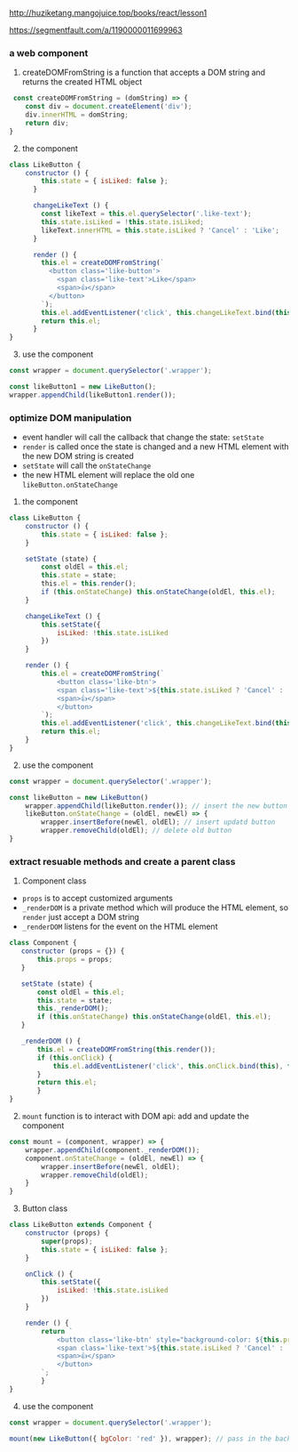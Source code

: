 http://huziketang.mangojuice.top/books/react/lesson1

https://segmentfault.com/a/1190000011699963

### a web component
1. createDOMFromString is a function that accepts a DOM string and returns the created HTML object
```javascript
 const createDOMFromString = (domString) => {
    const div = document.createElement('div');
    div.innerHTML = domString;
    return div;
}
```
2. the component
```javascript
class LikeButton {
    constructor () {
        this.state = { isLiked: false };
      }

      changeLikeText () {
        const likeText = this.el.querySelector('.like-text');
        this.state.isLiked = !this.state.isLiked;
        likeText.innerHTML = this.state.isLiked ? 'Cancel' : 'Like';
      }

      render () {
        this.el = createDOMFromString(`
          <button class='like-button'>
            <span class='like-text'>Like</span>
            <span>👍</span>
          </button>
        `);
        this.el.addEventListener('click', this.changeLikeText.bind(this), false);
        return this.el;
      }
}
```
3. use the component
```javascript
const wrapper = document.querySelector('.wrapper');

const likeButton1 = new LikeButton();
wrapper.appendChild(likeButton1.render());
```

### optimize DOM manipulation
* event handler will call the callback that change the state: `setState`
* `render` is called once the state is changed and a new HTML element with the new DOM string is created
* `setState` will call the `onStateChange`
* the new HTML element will replace the old one `likeButton.onStateChange`
1. the component
```javascript
class LikeButton {
    constructor () {
        this.state = { isLiked: false };
    }

    setState (state) {
        const oldEl = this.el;
        this.state = state;
        this.el = this.render(); 
        if (this.onStateChange) this.onStateChange(oldEl, this.el);
    }

    changeLikeText () {
        this.setState({
            isLiked: !this.state.isLiked
        })
    }

    render () {
        this.el = createDOMFromString(`
            <button class='like-btn'>
            <span class='like-text'>${this.state.isLiked ? 'Cancel' : 'Like'}</span>
            <span>👍</span>
            </button>
        `);
        this.el.addEventListener('click', this.changeLikeText.bind(this), false);
        return this.el;
    }
}
```
2. use the component

```javascript
const wrapper = document.querySelector('.wrapper');

const likeButton = new LikeButton()
    wrapper.appendChild(likeButton.render()); // insert the new button into DOM
    likeButton.onStateChange = (oldEl, newEl) => {
        wrapper.insertBefore(newEl, oldEl); // insert updatd button
        wrapper.removeChild(oldEl); // delete old button
}
```
 
  
 ### extract resuable methods and create a parent class
 1. Component class
 * `props` is to accept customized arguments
 * `_renderDOM` is a private method which will produce the HTML element, so `render` just accept a DOM string
 * `_renderDOM` listens for the event on the HTML element
 ```javascript
 class Component {
    constructor (props = {}) {
        this.props = props;
    }

    setState (state) {
        const oldEl = this.el;
        this.state = state;
        this._renderDOM();
        if (this.onStateChange) this.onStateChange(oldEl, this.el);
    }

    _renderDOM () {
        this.el = createDOMFromString(this.render());
        if (this.onClick) {
            this.el.addEventListener('click', this.onClick.bind(this), false);
        }
        return this.el;
        }
}
```

2. `mount` function is to interact with DOM api: add and update the component
```javascript
const mount = (component, wrapper) => {
    wrapper.appendChild(component._renderDOM());
    component.onStateChange = (oldEl, newEl) => {
        wrapper.insertBefore(newEl, oldEl);
        wrapper.removeChild(oldEl);
    }
}
```

3. Button class
```javascript
class LikeButton extends Component {
    constructor (props) {
        super(props);               
        this.state = { isLiked: false };
    }

    onClick () {
        this.setState({
            isLiked: !this.state.isLiked
        })
    }

    render () {
        return `
            <button class='like-btn' style="background-color: ${this.props.bgColor}">
            <span class='like-text'>${this.state.isLiked ? 'Cancel' : 'LIke'}</span>
            <span>👍</span>
            </button>
        `;
        }
}
```
4. use the component
```javascript
const wrapper = document.querySelector('.wrapper');

mount(new LikeButton({ bgColor: 'red' }), wrapper); // pass in the background color
```
